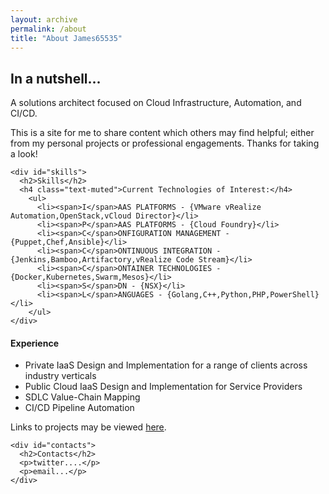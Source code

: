 ```yaml
---
layout: archive
permalink: /about
title: "About James65535"
---
```


<div class="resume row">
  <div class="col-md-6 post-nav">
    <div id="about_me">
      <h2>In a nutshell...</h2>
      <p>A solutions architect focused on Cloud Infrastructure, Automation, and CI/CD.</p>
      <p>This is a site for me to share content which others may find helpful; either from my personal projects or professional engagements.  Thanks for taking a look!</p>
    </div>

    <div id="skills">
      <h2>Skills</h2>
      <h4 class="text-muted">Current Technologies of Interest:</h4>
        <ul>
          <li><span>I</span>AAS PLATFORMS - {VMware vRealize Automation,OpenStack,vCloud Director}</li>
          <li><span>P</span>AAS PLATFORMS - {Cloud Foundry}</li>
          <li><span>C</span>ONFIGURATION MANAGEMENT - {Puppet,Chef,Ansible}</li>
          <li><span>C</span>ONTINUOUS INTEGRATION - {Jenkins,Bamboo,Artifactory,vRealize Code Stream}</li>
          <li><span>C</span>ONTAINER TECHNOLOGIES - {Docker,Kubernetes,Swarm,Mesos}</li>
          <li><span>S</span>DN - {NSX}</li>
          <li><span>L</span>ANGUAGES - {Golang,C++,Python,PHP,PowerShell}</li>
        </ul>
    </div>
  </div>

  <div class="col-md-6 post-nav">
    <div id="experience">
      <h4 class="text-muted">Experience</h4>
      <ul>
        <li>Private IaaS Design and Implementation for a range of clients across industry verticals</li>
        <li>Public Cloud IaaS Design and Implementation for Service Providers</li>
        <li>SDLC Value-Chain Mapping</li>
        <li>CI/CD Pipeline Automation</li>
      </ul>
      <p>Links to projects may be viewed <a href="{{ "/projects" | prepend:site.baseurl }}">here</a>.</p>
    </div> 

    <div id="contacts">
      <h2>Contacts</h2>
      <p>twitter....</p>
      <p>email...</p>
    </div>
  </div>
</div>
